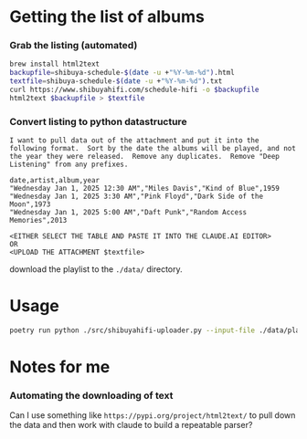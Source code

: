 # Getting the list of albums
### Grab the listing (automated)
```bash
brew install html2text
backupfile=shibuya-schedule-$(date -u +"%Y-%m-%d").html
textfile=shibuya-schedule-$(date -u +"%Y-%m-%d").txt
curl https://www.shibuyahifi.com/schedule-hifi -o $backupfile
html2text $backupfile > $textfile
```

###  Convert listing to python datastructure
```text
I want to pull data out of the attachment and put it into the following format.  Sort by the date the albums will be played, and not the year they were released.  Remove any duplicates.  Remove "Deep Listening" from any prefixes.

date,artist,album,year
"Wednesday Jan 1, 2025 12:30 AM","Miles Davis","Kind of Blue",1959
"Wednesday Jan 1, 2025 3:30 AM","Pink Floyd","Dark Side of the Moon",1973
"Wednesday Jan 1, 2025 5:00 AM","Daft Punk","Random Access Memories",2013

<EITHER SELECT THE TABLE AND PASTE IT INTO THE CLAUDE.AI EDITOR>
OR
<UPLOAD THE ATTACHMENT $textfile>
```

download the playlist to the `./data/` directory. 

# Usage
```bash
poetry run python ./src/shibuyahifi-uploader.py --input-file ./data/playlist-data-20250203.csv 
```

# Notes for me
### Automating the downloading of text
Can I use something like `https://pypi.org/project/html2text/` to pull down the data and then work with claude to build a repeatable parser?
